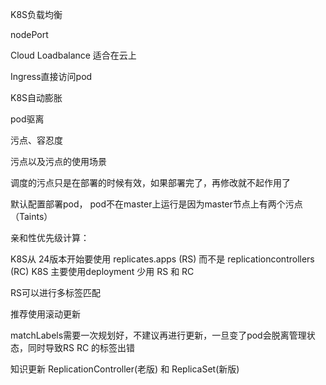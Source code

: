 


K8S负载均衡

nodePort

Cloud Loadbalance 适合在云上

Ingress直接访问pod


K8S自动膨胀

pod驱离

污点、容忍度

污点以及污点的使用场景

调度的污点只是在部署的时候有效，如果部署完了，再修改就不起作用了

默认配置部署pod， pod不在master上运行是因为master节点上有两个污点（Taints）


亲和性优先级计算：


K8S从 24版本开始要使用 replicates.apps (RS) 而不是 replicationcontrollers (RC)
K8S 主要使用deployment 少用 RS 和 RC

RS可以进行多标签匹配


推荐使用滚动更新


matchLabels需要一次规划好，不建议再进行更新，一旦变了pod会脱离管理状态，同时导致RS RC 的标签出错


知识更新 ReplicationController(老版) 和 ReplicaSet(新版)